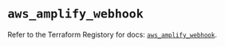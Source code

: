 # `aws_amplify_webhook`

Refer to the Terraform Registory for docs: [`aws_amplify_webhook`](https://registry.terraform.io/providers/hashicorp/aws/5.24.0/docs/resources/amplify_webhook).
